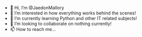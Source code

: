 - 👋 Hi, I’m @JaedonMallory
- 👀 I’m interested in how everything works behind the scenes!
- 🌱 I’m currently learning Python and other IT related subjects!
- 💞️ I’m looking to collaborate on nothing currently!
- 📫 How to reach me...

<!---
JaedonMallory/JaedonMallory is a ✨ special ✨ repository because its `README.md` (this file) appears on your GitHub profile.
You can click the Preview link to take a look at your changes.
--->
